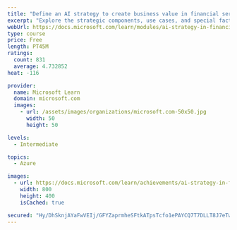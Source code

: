 ```yaml
---
title: "Define an AI strategy to create business value in financial services"
excerpt: "Explore the strategic components, use cases, and special factors of an AI strategy in financial services that creates business value, with INSEAD and Microsoft."
webUrl: https://docs.microsoft.com/learn/modules/ai-strategy-in-financial-services/
type: course
price: Free
length: PT45M
ratings:
  count: 831
  average: 4.732852
heat: -116

provider:
  name: Microsoft Learn
  domain: microsoft.com
  images:
    - url: /assets/images/organizations/microsoft.com-50x50.jpg
      width: 50
      height: 50

levels:
  - Intermediate

topics:
  - Azure

images:
  - url: https://docs.microsoft.com/learn/achievements/ai-strategy-in-financial-services-social.png
    width: 800
    height: 400
    isCached: true

secured: "Hy/DhSknjAYaFwVEIj/GFYZaprmheSFtkATpsTcfo1ePAYCQ7T7DLLT8J7eTw6v54UR7YcehlwBM0wby5jrxUxuAD8Tkdr031TlFI3ESjTfV1r3Bxeu37FkxKW1rxco8WGntcRyMfBZIr4xRey9XjWulQN8IUVxDZXrMyTsOcXqqdMcSIb1FBsJsJ2KZ7/131NbLuy8lvYMqDijUiBEvgdjwaYtmwRdEFDTPyVC0FeUqWYt+tqYLKsbesWFvEA4ggKrMMkYe8QNvEiD89lJGERV8djiyWivI6P7EY+0c52sBvSmZGzIsULgomNLv+5V0Rh2gImKHa4XDCSsJ9N/tiH71rilAHjqCweh4eVdXrVmsxWsKmEpu2V1QV1mxK0/2VBFWEBT0GsRISlcQHVNyiJibUhNhlrxnloSnxI/KYpc=;HlkoyKJMAWjVf9CV5oEMLg=="
---
```


